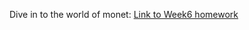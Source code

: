 Dive in to the world of monet: [Link to Week6 homework](https://mimicproject.com/code/a0b7a09e-5e73-57b9-935a-978e7f559797)
